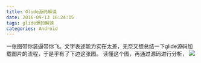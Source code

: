 ```yaml
---
title: Glide源码解读
date: 2016-09-13 16:24:15
tags: glide源码解读
categories: Android
---
```

一张图带你装逼带你飞。文字表述能力实在太差，无奈又想总结一下glide源码加载图片的流程，于是乎有了下边这张图。
读懂这个图，再通过源码进行分析，
![](Glide源码解读/glide_source_code.jpg)
